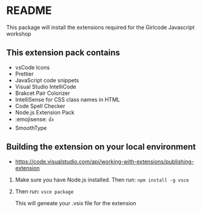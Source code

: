 # README

This package will install the extensions required for the Girlcode Javascript workshop

## This extension pack contains

* vsCode Icons
* Prettier
* JavaScript code snippets
* Visual Studio IntelliCode
* Brakcet Pair Colorizer
* IntelliSense for CSS class names in HTML
* Code Spell Checker
* Node.js Extension Pack
* :emojisense: 👍
* SmoothType

## Building the extension on your local environment

- <https://code.visualstudio.com/api/working-with-extensions/publishing-extension>

1. Make sure you have Node.js installed. Then run: `npm install -g vsce`
1. Then run: `vsce package` 
                        
    This will geneate your .vsix file for the extension
